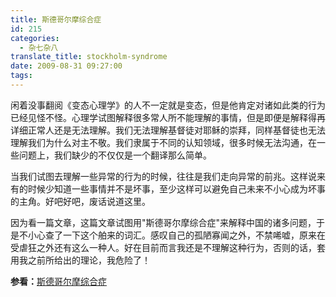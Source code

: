 ```yaml
---
title: 斯德哥尔摩综合症
id: 215
categories:
  - 杂七杂八
translate_title: stockholm-syndrome
date: 2009-08-31 09:27:00
tags:
---
```


闲着没事翻阅《变态心理学》的人不一定就是变态，但是他肯定对诸如此类的行为已经见怪不怪。心理学试图解释很多常人所不能理解的事情，但是即便是解释得再详细正常人还是无法理解。我们无法理解基督徒对耶稣的崇拜，同样基督徒也无法理解我们为什么对主不敬。我们隶属于不同的认知领域，很多时候无法沟通，在一些问题上，我们缺少的不仅仅是一个翻译那么简单。

当我们试图去理解一些异常的行为的时候，往往是我们走向异常的前兆。这样说来有的时候少知道一些事情并不是坏事，至少这样可以避免自己未来不小心成为坏事的主角。好吧好吧，废话说道这里。

因为看一篇文章，这篇文章试图用"斯德哥尔摩综合症"来解释中国的诸多问题，于是不小心查了一下这个舶来的词汇。感叹自己的孤陋寡闻之外，不禁唏嘘，原来在受虐狂之外还有这么一种人。好在目前而言我还是不理解这种行为，否则的话，套用我之前所给出的理论，我危险了！

**参看：**[斯德哥尔摩综合症](http://zh.wikipedia.org/zh-cn/%E6%96%AF%E5%BE%B7%E5%93%A5%E7%88%BE%E6%91%A9%E7%97%87%E5%80%99%E7%BE%A4)